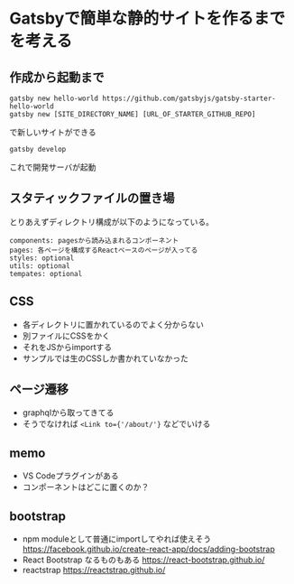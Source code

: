 # Gatsbyで簡単な静的サイトを作るまでを考える

## 作成から起動まで

```
gatsby new hello-world https://github.com/gatsbyjs/gatsby-starter-hello-world
gatsby new [SITE_DIRECTORY_NAME] [URL_OF_STARTER_GITHUB_REPO]
```

で新しいサイトができる

```
gatsby develop
```

これで開発サーバが起動

## スタティックファイルの置き場

とりあえずディレクトリ構成が以下のようになっている。

```
components: pagesから読み込まれるコンポーネント
pages: 各ページを構成するReactベースのページが入ってる
styles: optional
utils: optional
tempates: optional
```

## CSS
 - 各ディレクトリに置かれているのでよく分からない
 - 別ファイルにCSSをかく
 - それをJSからimportする
 - サンプルでは生のCSSしか書かれていなかった

## ページ遷移
 - graphqlから取ってきてる
 - そうでなければ `<Link to={'/about/'}` などでいける

## memo
 - VS Codeプラグインがある
 - コンポーネントはどこに置くのか？

## bootstrap
 - npm moduleとして普通にimportしてやれば使えそう https://facebook.github.io/create-react-app/docs/adding-bootstrap
 - React Bootstrap なるものもある https://react-bootstrap.github.io/
 - reactstrap https://reactstrap.github.io/
